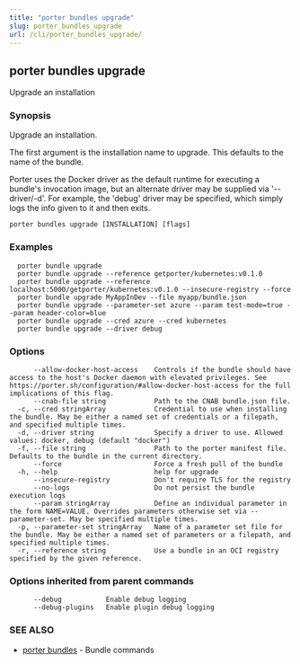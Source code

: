 ```yaml
---
title: "porter bundles upgrade"
slug: porter_bundles_upgrade
url: /cli/porter_bundles_upgrade/
---
```

## porter bundles upgrade

Upgrade an installation

### Synopsis

Upgrade an installation.

The first argument is the installation name to upgrade. This defaults to the name of the bundle.

Porter uses the Docker driver as the default runtime for executing a bundle's invocation image, but an alternate driver may be supplied via '--driver/-d'.
For example, the 'debug' driver may be specified, which simply logs the info given to it and then exits.

```
porter bundles upgrade [INSTALLATION] [flags]
```

### Examples

```
  porter bundle upgrade
  porter bundle upgrade --reference getporter/kubernetes:v0.1.0
  porter bundle upgrade --reference localhost:5000/getporter/kubernetes:v0.1.0 --insecure-registry --force
  porter bundle upgrade MyAppInDev --file myapp/bundle.json
  porter bundle upgrade --parameter-set azure --param test-mode=true --param header-color=blue
  porter bundle upgrade --cred azure --cred kubernetes
  porter bundle upgrade --driver debug

```

### Options

```
      --allow-docker-host-access    Controls if the bundle should have access to the host's Docker daemon with elevated privileges. See https://porter.sh/configuration/#allow-docker-host-access for the full implications of this flag.
      --cnab-file string            Path to the CNAB bundle.json file.
  -c, --cred stringArray            Credential to use when installing the bundle. May be either a named set of credentials or a filepath, and specified multiple times.
  -d, --driver string               Specify a driver to use. Allowed values: docker, debug (default "docker")
  -f, --file string                 Path to the porter manifest file. Defaults to the bundle in the current directory.
      --force                       Force a fresh pull of the bundle
  -h, --help                        help for upgrade
      --insecure-registry           Don't require TLS for the registry
      --no-logs                     Do not persist the bundle execution logs
      --param stringArray           Define an individual parameter in the form NAME=VALUE. Overrides parameters otherwise set via --parameter-set. May be specified multiple times.
  -p, --parameter-set stringArray   Name of a parameter set file for the bundle. May be either a named set of parameters or a filepath, and specified multiple times.
  -r, --reference string            Use a bundle in an OCI registry specified by the given reference.
```

### Options inherited from parent commands

```
      --debug           Enable debug logging
      --debug-plugins   Enable plugin debug logging
```

### SEE ALSO

* [porter bundles](/cli/porter_bundles/)	 - Bundle commands

